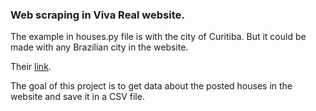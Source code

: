 ### Web scraping in Viva Real website.

The example in houses.py file is with the city of Curitiba. But it could be made with any Brazilian city in the website.

Their [link](https://www.vivareal.com.br/venda/parana/curitiba/apartamento_residencial/).

The goal of this project is to get data about the posted houses in the website and save it in a CSV file.
